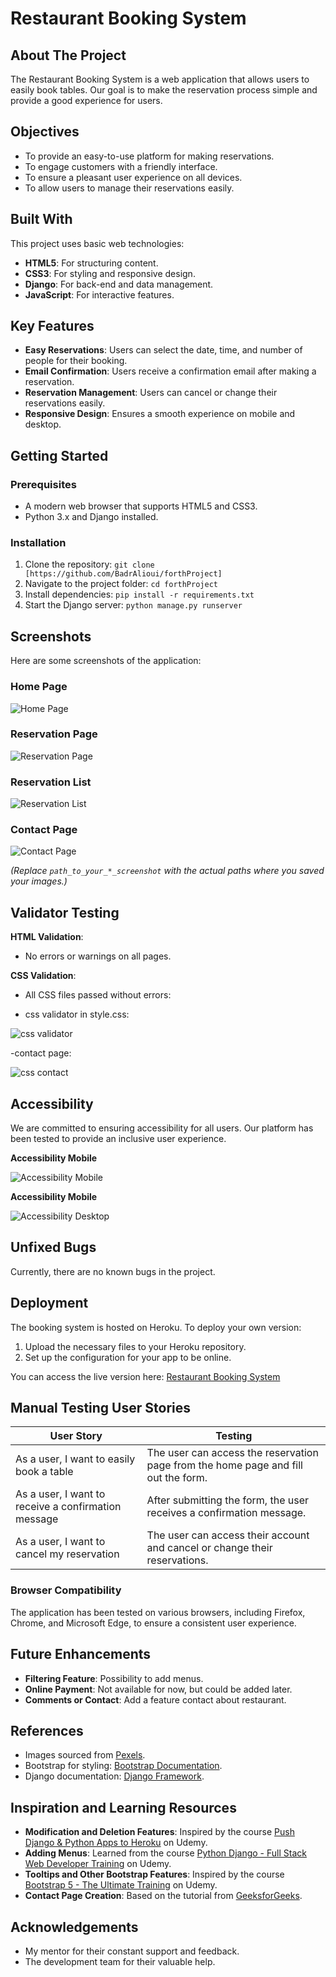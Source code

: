 # Restaurant Booking System

## About The Project
The Restaurant Booking System is a web application that allows users to easily book tables. Our goal is to make the reservation process simple and provide a good experience for users.

## Objectives
- To provide an easy-to-use platform for making reservations.
- To engage customers with a friendly interface.
- To ensure a pleasant user experience on all devices.
- To allow users to manage their reservations easily.

## Built With
This project uses basic web technologies:
- **HTML5**: For structuring content.
- **CSS3**: For styling and responsive design.
- **Django**: For back-end and data management.
- **JavaScript**: For interactive features.

## Key Features
- **Easy Reservations**: Users can select the date, time, and number of people for their booking.
- **Email Confirmation**: Users receive a confirmation email after making a reservation.
- **Reservation Management**: Users can cancel or change their reservations easily.
- **Responsive Design**: Ensures a smooth experience on mobile and desktop.

## Getting Started

### Prerequisites
- A modern web browser that supports HTML5 and CSS3.
- Python 3.x and Django installed.

### Installation
1. Clone the repository: `git clone [https://github.com/BadrAlioui/forthProject]`
2. Navigate to the project folder: `cd forthProject`
3. Install dependencies: `pip install -r requirements.txt`
4. Start the Django server: `python manage.py runserver`

## Screenshots
Here are some screenshots of the application:

### Home Page
![Home Page](https://github.com/BadrAlioui/forthProject/blob/master/media/home-presentation.png?raw=true)

### Reservation Page
![Reservation Page](https://github.com/BadrAlioui/forthProject/blob/master/media/reservation_page.png?raw=true)

### Reservation List
![Reservation List](https://github.com/BadrAlioui/forthProject/blob/master/media/reservation_list_page.png?raw=true)

### Contact Page
![Contact Page](https://github.com/BadrAlioui/forthProject/blob/master/media/contact_presentation_page.png?raw=true)

*(Replace `path_to_your_*_screenshot` with the actual paths where you saved your images.)*

## Validator Testing

**HTML Validation**:
- No errors or warnings on all pages.

**CSS Validation**:
- All CSS files passed without errors:

- css validator in style.css:

![css validator](https://github.com/BadrAlioui/forthProject/blob/master/media/css_validator.png?raw=true)

-contact page:

![css contact]()

## Accessibility
We are committed to ensuring accessibility for all users. Our platform has been tested to provide an inclusive user experience.

**Accessibility Mobile**

![Accessibility Mobile](https://github.com/BadrAlioui/forthProject/blob/master/media/mobile_accessibility.png?raw=true)

**Accessibility Mobile**

![Accessibility Desktop](https://github.com/BadrAlioui/forthProject/blob/master/media/desktop_accessibility.png?raw=true)


## Unfixed Bugs
Currently, there are no known bugs in the project.

## Deployment
The booking system is hosted on Heroku. To deploy your own version:
1. Upload the necessary files to your Heroku repository.
2. Set up the configuration for your app to be online.

You can access the live version here: [Restaurant Booking System](https://quiet-crag-61811-4fb808af66c6.herokuapp.com/)

## Manual Testing User Stories

| User Story | Testing |
| --- | --- |
| As a user, I want to easily book a table | The user can access the reservation page from the home page and fill out the form. |
| As a user, I want to receive a confirmation message | After submitting the form, the user receives a confirmation message. |
| As a user, I want to cancel my reservation | The user can access their account and cancel or change their reservations. |

### Browser Compatibility
The application has been tested on various browsers, including Firefox, Chrome, and Microsoft Edge, to ensure a consistent user experience.

## Future Enhancements
- **Filtering Feature**: Possibility to add menus.
- **Online Payment**: Not available for now, but could be added later.
- **Comments or Contact**: Add a feature contact about restaurant.

## References
- Images sourced from [Pexels](https://www.pexels.com/).
- Bootstrap for styling: [Bootstrap Documentation](https://getbootstrap.com/).
- Django documentation: [Django Framework](https://www.djangoproject.com/).

## Inspiration and Learning Resources
- **Modification and Deletion Features**: Inspired by the course [Push Django & Python Apps to Heroku](https://www.udemy.com/course/push-django-python-apps-to-heroku/) on Udemy.
- **Adding Menus**: Learned from the course [Python Django - Full Stack Web Developer Training](https://www.udemy.com/course/python-django-formation-developpeur-web-full-stack/) on Udemy.
- **Tooltips and Other Bootstrap Features**: Inspired by the course [Bootstrap 5 - The Ultimate Training](https://www.udemy.com/course/bootstrap-5-la-formation-ultime/) on Udemy.
- **Contact Page Creation**: Based on the tutorial from [GeeksforGeeks](https://www.geeksforgeeks.org/create-a-contact-form-using-html-css-javascript/).


## Acknowledgements
- My mentor for their constant support and feedback.
- The development team for their valuable help.
